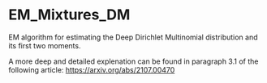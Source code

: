 # EM_Mixtures_DM
EM algorithm for estimating the Deep Dirichlet Multinomial distribution and its first two moments.

A more deep and detailed explenation can be found in paragraph 3.1 of the following article:
https://arxiv.org/abs/2107.00470

